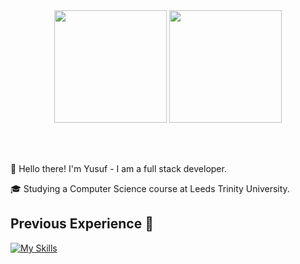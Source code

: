 <div align="center">
  <img height="180em" src="https://github-readme-stats-kappa-gules-60.vercel.app/api?username=yusadam9002&count_private=true&include_all_commits=true&theme=tokyonight" />
  <img height="180em" src="https://github-readme-stats-kappa-gules-60.vercel.app/api/top-langs/?username=yusadam9002&langs_count=5&theme=tokyonight"/>
</div>

<br></br>
<div align="left">
👋 Hello there! I'm Yusuf - I am a full stack developer.
  
🎓 Studying a Computer Science course at Leeds Trinity University.
</div>

## Previous Experience 📒
[![My Skills](https://skillicons.dev/icons?i=css,html,java,js,nodejs,react,figma,androidstudio,python)](https://skillicons.dev)
